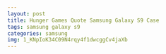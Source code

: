 ```yaml
---
layout: post
title: Hunger Games Quote Samsung Galaxy S9 Case
tags: samsung galaxy s9
categories: samsung
img: 1_KNpIoK34C09N4rqy4f1dwcggCv4jaXb
---
```

